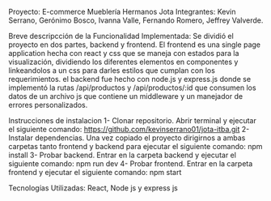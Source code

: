 Proyecto: E-commerce Mueblería Hermanos Jota
Integrantes: Kevin Serrano, Gerónimo Bosco, Ivanna Valle, Fernando Romero, Jeffrey Valverde.

Breve descripcción de la Funcionalidad Implementada:
Se dividió el proyecto en dos partes, backend y frontend.
El frontend es una single page application hecha con react y css que se maneja con estados para la visualización, dividiendo los diferentes elementos en componentes y linkeandolos a un css para darles estilos que cumplan con los requerimientos.
el backend fue hecho con node.js y express.js donde se implementó la rutas /api/productos y /api/productos/:id que consumen los datos de un archivo js que contiene un middleware y un manejador de errores personalizados. 

Instrucciones de instalacion
1- Clonar repositorio.
Abrir terminal y ejecutar el siguiente comando: https://github.com/kevinserrano01/jota-itba.git
2- Instalar dependencias.
Una vez copiado el proyecto dirigirnos a ambas carpetas tanto frontend y backend para ejecutar el siguiente comando: npm install
3- Probar backend.
Entrar en la carpeta backend y ejecutar el siguiente comando: npm run dev
4- Probar frontend.
Entrar en la carpeta frontend y ejecutar el siguiente comando: npm start

Tecnologías Utilizadas: React, Node js y express js
